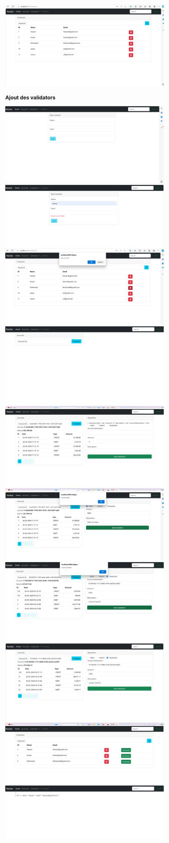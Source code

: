 <img src=".\IMAGES\img.png">
<h3>Ajout des validators</h3>
<img src=".\IMAGES\img_1.png">
<img src=".\IMAGES\img_2.png">
<img src=".\IMAGES\img_3.png">
<img src=".\IMAGES\img_4.png">
<img src=".\IMAGES\img_5.png">
<img src=".\IMAGES\img_6.png">
<img src=".\IMAGES\img_7.png">
<img src=".\IMAGES\img_8.png">
<img src=".\IMAGES\img_9.png">
<img src=".\IMAGES\img_10.png">

